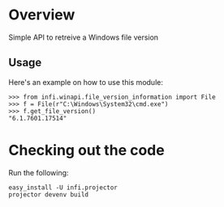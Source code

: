 Overview
========

Simple API to retreive a Windows file version

Usage
-----

Here's an example on how to use this module:

    >>> from infi.winapi.file_version_information import File
    >>> f = File(r"C:\Windows\System32\cmd.exe")
    >>> f.get_file_version()
    "6.1.7601.17514"

Checking out the code
=====================

Run the following:

    easy_install -U infi.projector
    projector devenv build
